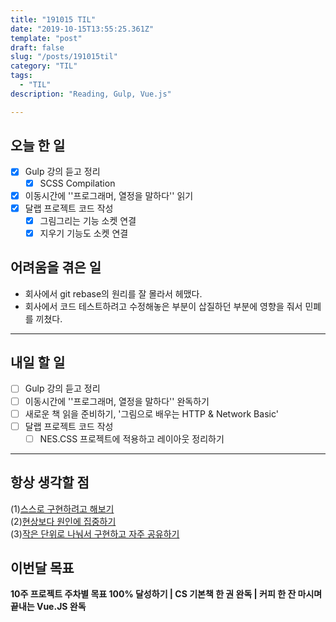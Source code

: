 ```yaml
---
title: "191015 TIL"
date: "2019-10-15T13:55:25.361Z"
template: "post"
draft: false
slug: "/posts/191015til"
category: "TIL"
tags:
  - "TIL"
description: "Reading, Gulp, Vue.js"

---
```


## 오늘 한 일

- [x] Gulp 강의 듣고 정리
	- [x] SCSS Compilation
- [x] 이동시간에 ''프로그래머, 열정을 말하다'' 읽기
- [x] 달랩 프로젝트 코드 작성
  - [x] 그림그리는 기능 소켓 연결
  - [x] 지우기 기능도 소켓 연결

## 어려움을 겪은 일

-	회사에서 git rebase의 원리를 잘 몰라서 헤맸다.
-	회사에서 코드 테스트하려고 수정해놓은 부분이 삽질하던 부분에 영향을 줘서 민폐를 끼쳤다.

---

## 내일 할 일

- [ ] Gulp 강의 듣고 정리
- [ ] 이동시간에 ''프로그래머, 열정을 말하다'' 완독하기
- [ ] 새로운 책 읽을 준비하기, '그림으로 배우는 HTTP & Network Basic'
- [ ] 달랩 프로젝트 코드 작성
  - [ ] NES.CSS 프로젝트에 적용하고 레이아웃 정리하기

------



## 항상 생각할 점

(1)<u>스스로 구현하려고 해보기</u> <br>(2)<u>현상보다 원인에 집중하기</u> <br>(3)<u>작은 단위로 나눠서 구현하고 자주 공유하기</u>



## 이번달 목표

**10주 프로젝트 주차별 목표 100% 달성하기 | CS 기본책 한 권 완독 | 커피 한 잔 마시며 끝내는 Vue.JS 완독**

